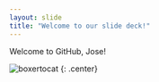 ```yaml
---
layout: slide
title: "Welcome to our slide deck!"
---
```


Welcome to GitHub, Jose!

![boxertocat](https://octodex.github.com/images/boxertocat_octodex.jpg)
{: .center}
